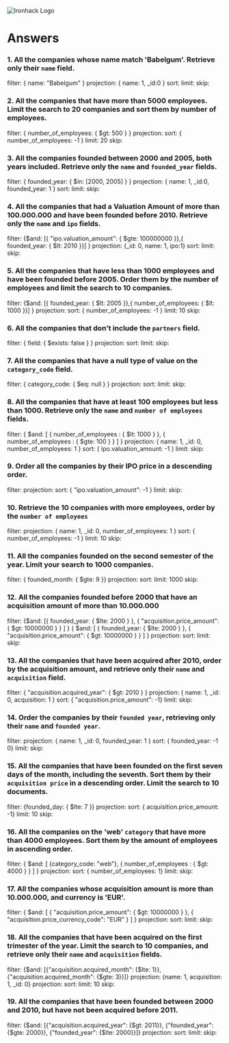 ![Ironhack Logo](https://i.imgur.com/1QgrNNw.png)

# Answers

### 1. All the companies whose name match 'Babelgum'. Retrieve only their `name` field.

filter: { name: "Babelgum" }
projection: { name: 1, _id:0 }
sort:
limit:
skip:


### 2. All the companies that have more than 5000 employees. Limit the search to 20 companies and sort them by **number of employees**.

filter: { number_of_employees: { $gt: 500 } }
projection: 
sort: { number_of_employees: -1 }
limit: 20
skip:


### 3. All the companies founded between 2000 and 2005, both years included. Retrieve only the `name` and `founded_year` fields.

filter:  { founded_year: { $in: [2000, 2005] } }
projection: { name: 1, _id:0, founded_year: 1 }
sort:
limit:
skip:


### 4. All the companies that had a Valuation Amount of more than 100.000.000 and have been founded before 2010. Retrieve only the `name` and `ipo` fields.

filter:  {$and: [{ "ipo.valuation_amount": { $gte: 100000000 }},{ founded_year: { $lt: 2010 }}] }
projection: {_id: 0, name: 1, ipo:1}
sort:
limit:
skip:


### 5. All the companies that have less than 1000 employees and have been founded before 2005. Order them by the number of employees and limit the search to 10 companies.

filter: {$and: [{ founded_year: { $lt: 2005 }},{ number_of_employees: { $lt: 1000 }}] }
projection: 
sort: { number_of_employees: -1 }
limit: 10
skip:

### 6. All the companies that don't include the `partners` field.

filter: { field: { $exists: false } } 
projection: 
sort: 
limit: 
skip:


### 7. All the companies that have a null type of value on the `category_code` field.

filter: { category_code: { $eq: null } }
projection: 
sort: 
limit: 
skip:

### 8. All the companies that have at least 100 employees but less than 1000. Retrieve only the `name` and `number of employees` fields.

filter: { $and: [ { number_of_employees : { $lt: 1000 } }, { number_of_employees : { $gte: 100 } } ] }
projection: { name: 1, _id: 0, number_of_employees: 1 }
sort: { ipo.valuation_amount: -1 }
limit: 
skip:

### 9. Order all the companies by their IPO price in a descending order.

filter: 
projection: 
sort: { "ipo.valuation_amount": -1 }
limit: 
skip:

### 10. Retrieve the 10 companies with more employees, order by the `number of employees`


filter: 
projection: { name: 1, _id: 0, number_of_employees: 1 }
sort: { number_of_employees: -1 }
limit: 10
skip:

### 11. All the companies founded on the second semester of the year. Limit your search to 1000 companies.

filter: { founded_month: { $gte: 9 }}
projection: 
sort: 
limit: 1000
skip:

### 12. All the companies founded before 2000 that have an acquisition amount of more than 10.000.000

filter: {$and: [{ founded_year: { $lte: 2000 } }, { "acquisition.price_amount": { $gt: 10000000 } } ] }
{ $and: [ { founded_year: { $lte: 2000 } }, { "acquisition.price_amount": { $gt: 10000000 } } ] }
projection: 
sort: 
limit: 
skip:

### 13. All the companies that have been acquired after 2010, order by the acquisition amount, and retrieve only their `name` and `acquisition` field.

filter: { "acquisition.acquired_year": { $gt: 2010 } }
projection: { name: 1, _id: 0, acquisition: 1 }
sort: { "acquisition.price_amount": -1}
limit: 
skip:

### 14. Order the companies by their `founded year`, retrieving only their `name` and `founded year`.

filter: 
projection: { name: 1, _id: 0, founded_year: 1 }
sort: { founded_year: -1 0}
limit: 
skip:

### 15. All the companies that have been founded on the first seven days of the month, including the seventh. Sort them by their `acquisition price` in a descending order. Limit the search to 10 documents.

filter: {founded_day: { $lte: 7 }}
projection: 
sort: { acquisition.price_amount: -1}
limit: 10
skip:

### 16. All the companies on the 'web' `category` that have more than 4000 employees. Sort them by the amount of employees in ascending order.

filter: { $and: [ {category_code: "web"}, { number_of_employees : { $gt: 4000 } } ] }
projection: 
sort: { number_of_employees: 1}
limit: 
skip:

### 17. All the companies whose acquisition amount is more than 10.000.000, and currency is 'EUR'.

filter: { $and: [ { "acquisition.price_amount": { $gt: 10000000 } }, { "acquisition.price_currency_code": "EUR" } ] }
projection: 
sort: 
limit: 
skip:

### 18. All the companies that have been acquired on the first trimester of the year. Limit the search to 10 companies, and retrieve only their `name` and `acquisition` fields.

filter: {$and: [{"acquisition.acquired_month": {$lte: 1}}, {"acquisition.acquired_month": {$gte: 3}}]}
projection: {name: 1, acquisition: 1, _id: 0}
projection: 
sort: 
limit: 10
skip:

### 19. All the companies that have been founded between 2000 and 2010, but have not been acquired before 2011.

filter: {$and: [{"acquisition.acquired_year": {$gt: 2011}}, {"founded_year": {$gte: 2000}}, {"founded_year": {$lte: 2000}}]}
projection: 
sort: 
limit: 
skip: